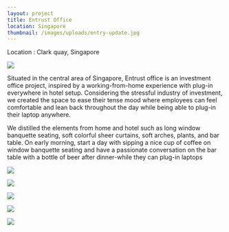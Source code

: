 ```yaml
---
layout: project
title: Entrust Office
location: Singapore
thumbnail: /images/uploads/entry-update.jpg
---
```

Location : Clark quay, Singapore

![](/images/uploads/lounge.jpg)

Situated in the central area of Singapore, Entrust office is an investment office project, inspired by a working-from-home experience with plug-in everywhere in hotel setup. Considering the stressful industry of investment, we created the space to ease their tense mood where employees can feel comfortable and lean back throughout the day while being able to plug-in their laptop anywhere.

We distilled the elements from home and hotel such as long window banquette seating, soft colorful sheer curtains, soft arches, plants, and bar table. On early morning, start a day with sipping a nice cup of coffee on window banquette seating and have a passionate conversation on the bar table with a bottle of beer after dinner-while they can plug-in laptops 

![](/images/uploads/meeting-room_jane-3-copcurtain.jpg)

![](/images/uploads/manager-room.jpg)

![](/images/uploads/bathroom.png)

![](/images/uploads/elevation-updated-loungeside.png)

![](/images/uploads/elevation-2-jane-3.jpg)
